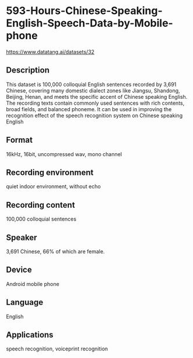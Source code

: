 # 593-Hours-Chinese-Speaking-English-Speech-Data-by-Mobile-phone
https://www.datatang.ai/datasets/32

## Description
This dataset is 100,000 colloquial English sentences recorded by 3,691 Chinese, covering many domestic dialect zones like Jiangsu, Shandong, Beijing, Henan, and meets the specific accent of Chinese speaking English. The recording texts contain commonly used sentences with rich contents, broad fields, and balanced phoneme. It can be used in improving the recognition effect of the speech recognition system on Chinese speaking English

## Format
16kHz, 16bit, uncompressed wav, mono channel

## Recording environment
quiet indoor environment, without echo

## Recording content
100,000 colloquial sentences

## Speaker
3,691 Chinese, 66% of which are female.

## Device
Android mobile phone

## Language
English

## Applications
speech recognition, voiceprint recognition
